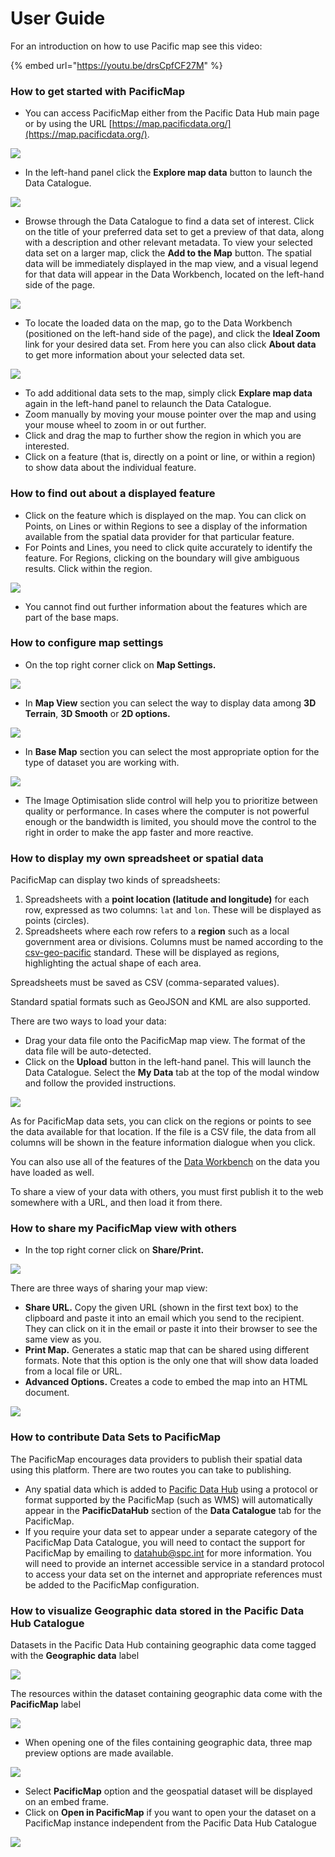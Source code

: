 # User Guide

For an introduction on how to use Pacific map see this video:

{% embed url="https://youtu.be/drsCpfCF27M" %}

### How to get started with PacificMap

* You can access PacificMap either from the Pacific Data Hub main page or by using the URL [https://map.pacificdata.org/](https://map.pacificdata.org/).

![](../.gitbook/assets/image%20%2860%29.png)

* In the left-hand panel click the **Explore map data** button to launch the Data Catalogue.

![](../.gitbook/assets/image%20%2874%29.png)

* Browse through the Data Catalogue to find a data set of interest. Click on the title of your preferred data set to get a preview of that data, along with a description and other relevant metadata. To view your selected data set on a larger map, click the **Add to the Map** button. The spatial data will be immediately displayed in the map view, and a visual legend for that data will appear in the Data Workbench, located on the left-hand side of the page.

![](../.gitbook/assets/image%20%2868%29.png)

* To locate the loaded data on the map, go to the Data Workbench \(positioned on the left-hand side of the page\), and click the **Ideal Zoom** link for your desired data set. From here you can also click **About data** to get more information about your selected data set.

![](../.gitbook/assets/image%20%2865%29.png)

* To add additional data sets to the map, simply click **Explare map data** again in the left-hand panel to relaunch the Data Catalogue.
* Zoom manually by moving your mouse pointer over the map and using your mouse wheel to zoom in or out further.
* Click and drag the map to further show the region in which you are interested.
* Click on a feature \(that is, directly on a point or line, or within a region\) to show data about the individual feature.

### How to find out about a displayed feature

* Click on the feature which is displayed on the map. You can click on Points, on Lines or within Regions to see a display of the information available from the spatial data provider for that particular feature.
* For Points and Lines, you need to click quite accurately to identify the feature. For Regions, clicking on the boundary will give ambiguous results. Click within the region.

![](../.gitbook/assets/image%20%2857%29.png)

* You cannot find out further information about the features which are part of the base maps.

### How to configure map settings

* On the top right corner click on **Map Settings.**

![](../.gitbook/assets/image%20%2856%29.png)

* In **Map View** section you can select the way to display data among **3D Terrain**, **3D Smooth** or **2D options.**

![](../.gitbook/assets/image%20%2859%29.png)

* In **Base Map** section you can select the most appropriate option for the type of dataset you are working with.

![](../.gitbook/assets/image%20%2863%29.png)

* The Image Optimisation slide control will help you to prioritize between quality or performance. In cases where the computer is not powerful enough or the bandwidth is limited, you should move the control to the right in order to make the app faster and more reactive.  

### How to display my own spreadsheet or spatial data

PacificMap can display two kinds of spreadsheets:

1. Spreadsheets with a **point location \(latitude and longitude\)** for each row, expressed as two columns: `lat` and `lon`. These will be displayed as points \(circles\).
2. Spreadsheets where each row refers to a **region** such as a local government area or divisions. Columns must be named according to the [csv-geo-pacific](https://github.com/PacificCommunity/csv-geo-pacific) standard. These will be displayed as regions, highlighting the actual shape of each area.

Spreadsheets must be saved as CSV \(comma-separated values\).

Standard spatial formats such as GeoJSON and KML are also supported.

There are two ways to load your data:

* Drag your data file onto the PacificMap map view. The format of the data file will be auto-detected.
* Click on the **Upload** button in the left-hand panel. This will launch the Data Catalogue. Select the **My Data** tab at the top of the modal window and follow the provided instructions.

![](../.gitbook/assets/image%20%2862%29.png)

As for PacificMap data sets, you can click on the regions or points to see the data available for that location. If the file is a CSV file, the data from all columns will be shown in the feature information dialogue when you click.

You can also use all of the features of the [Data Workbench](https://map.pacificdata.org/help/data-workbench.html) on the data you have loaded as well.

To share a view of your data with others, you must first publish it to the web somewhere with a URL, and then load it from there.

### How to share my PacificMap view with others

* In the top right corner click on **Share/Print.**

![](../.gitbook/assets/image%20%2861%29.png)

There are three ways of sharing your map view:

* **Share URL.** Copy the given URL \(shown in the first text box\) to the clipboard and paste it into an email which you send to the recipient. They can click on it in the email or paste it into their browser to see the same view as you.
* **Print Map.** Generates a static map that can be shared using different formats. Note that this option is the only one that will show data loaded from a local file or URL.
* **Advanced Options.** Creates a code to embed the map into an HTML document.

![](../.gitbook/assets/image%20%2873%29.png)

### How to contribute Data Sets to PacificMap

The PacificMap encourages data providers to publish their spatial data using this platform. There are two routes you can take to publishing.

* Any spatial data which is added to [Pacific Data Hub](https://pacificdata.org/) using a protocol or format supported by the PacificMap \(such as WMS\) will automatically appear in the **PacificDataHub** section of the **Data Catalogue** tab for the PacificMap.
* If you require your data set to appear under a separate category of the PacificMap Data Catalogue, you will need to contact the support for PacificMap by emailing to [datahub@spc.int](mailto:datahub@spc.int) for more information. You will need to provide an internet accessible service in a standard protocol to access your data set on the internet and appropriate references must be added to the PacificMap configuration.

### How to visualize Geographic data stored in the Pacific Data Hub Catalogue 

Datasets in the Pacific Data Hub containing geographic data come tagged with the **Geographic data** label

![](../.gitbook/assets/image%20%2866%29.png)

The resources within the dataset containing geographic data come with the **PacificMap** label 

![](../.gitbook/assets/image%20%2867%29.png)

* When opening one of the files containing geographic data, three map preview options are made available.

![](../.gitbook/assets/image%20%2855%29.png)

* Select **PacificMap** option and the geospatial dataset will be displayed on an embed frame.
* Click on **Open in PacificMap** if you want to open your the dataset on a PacificMap instance independent from the Pacific Data Hub Catalogue

![](../.gitbook/assets/image%20%2869%29.png)

